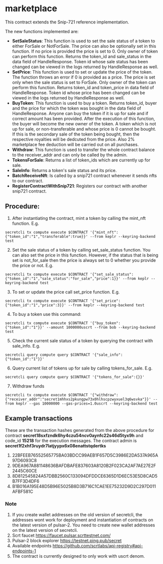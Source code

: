 # marketplace

This contract extends the Snip-721 reference implementation.

The new functions implemented are:
- **SetSaleStatus**: This function is used to set the sale status of a token to either ForSale or NotForSale. The price can also be optionally set in this function. If no price is provided the price is set to 0. Only owner of token can perform this function. Returns the token_id and sale_status in the data field of HandleResponse. Token id whose sale status has been changed can be viewed in the logs returned by HandleResponse as well. 
- **SetPrice**: This function is used to set or update the price of the token. The function throws an error if 0 is provided as a price. The price is set only when the sale status is set to ForSale. Only owner of the token can perform this function. Returns token_id and token_price in data field of HandleResponse. Token id whose price has been changed can be viewed in the logs returned by HandleResponse as well.
- **BuyToken**: This function is used to buy a token. Returns token_id, buyer and the price for which the token was bought in the data field of HandleResponse. Anyone can buy the token if it is up for sale and if correct amount has been provided. After the execution of this function, the buyer will become the new owner of the token. A token which is not up for sale, or non-transferable and whose price is 0 cannot be bought. If this is the secondary sale of the token being bought, then the respective royalties will be dedcuted from the price. Also 2% marketplace fee deduction will be carried out on all purchases.
- **Withdraw**: This function is used to transfer the whole contract balance to the receiver_addr and can only be called by the admin.
- **TokensForSale**: Returns a list of token_ids which are currently up for sale.
- **SaleInfo**: Returns a token's sale status and its price.
- **BatchReceiveNft**: Is called by a snip721 contract whenever it sends nfts to our contract.
- **RegisterContractWithSnip721**: Registers our contract with another snip721 contract.

## Procedure:

1) After instantiating the contract, mint a token by calling the mint_nft function. E.g.
```
secretcli tx compute execute $CONTRACT '{"mint_nft": {"token_id":"1","transferable":true}}' --from keplr --keyring-backend test
```
2) Set the sale status of a token by calling set_sale_status function. You can also set the price in this function. However, if the status that is being set is not_for_sale then the price is always set to 0 whether you provide the price or not. E.g.
```
secretcli tx compute execute $CONTRACT '{"set_sale_status": {"token_id":"1","sale_status":"for_sale","price":1}}' --from keplr --keyring-backend test
```
3) To set or update the price call set_price function. E.g.
```
secretcli tx compute execute $CONTRACT '{"set_price": {"token_id":"1","price":3}}' --from keplr --keyring-backend test
```
4) To buy a token use this command:
```
secretcli tx compute execute $CONTRACT '{"buy_token": {"token_id":"1"}}' --amount 1000000uscrt --from bob --keyring-backend test
```
5) Check the current sale status of a token by querying the contract with sale_info. E.g.
```
secretcli query compute query $CONTRACT '{"sale_info": {"token_id":"1"}}'
```
6) Query current list of tokens up for sale by calling tokens_for_sale. E.g.
```
secretcli query compute query $CONTRACT '{"tokens_for_sale":{}}'
```
7) Withdraw funds
```
secretcli tx compute execute $CONTRACT '{"withdraw": {"receiver_addr":"secret1mhhxs2pkungpw73x0hlhscpzwyxuel3q6wsvka"}}' --from keplr --gas 10000000 --gas-prices=1.0uscrt --keyring-backend test
```

## Example transactions

These are the transaction hashes generated from the above procedure for contract **secret18sxfzndk6hy4czu54ncv0aynfc22s46d5tyx9h** and code_id **15218** for the execution messages. The contract admin is **secret1f2xhf3ruydr7latjyypx6x08enattstqdertks**

1) 22BFEEB76552565775BA03BDCC99AEB1F657D5C3986E2DA537A965A97D6093C8
2) 9DEA967A881148636BAFDBAFE837603A8120B2F023CA2AF7AE27E2F2445C60CE
3) 8D812545824A57DBB2560C133094DFDDCE6365D1D6EC53E5D8CAD5B7FF3D4DF6
4) B1B016A195E48D5B96E5025B8D3B716C1CAE1EE75232D9D2C297D011AFBF581C


### Note
1. If you create wallet addresses on the old version of secretcli, the addresses wont work for deployment and instantiation of contracts on the latest version of pulsar-2. You need to create new wallet addresses on the latest version of secretcli.
2. Scrt faucet https://faucet.pulsar.scrttestnet.com/
3. Pulsar-2 block explorer https://testnet.ping.pub/secret
4. Available endpoints https://github.com/scrtlabs/api-registry#api-endpoints-1
5. The contract is currently designed to only work with uscrt denom.
